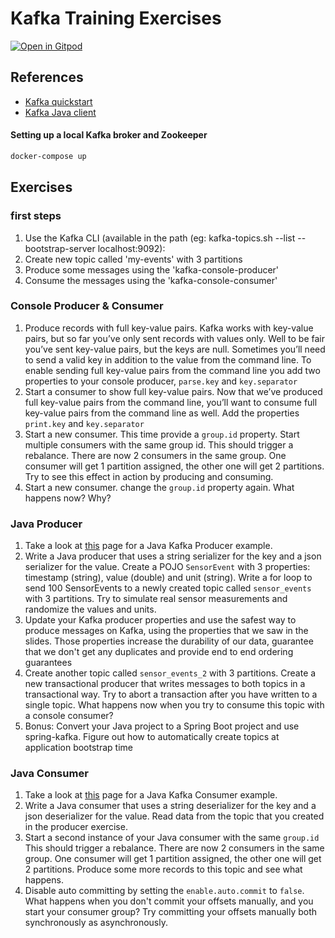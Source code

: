 # Kafka Training Exercises
[![Open in
Gitpod](https://gitpod.io/button/open-in-gitpod.svg)](https://gitpod.io/#https://github.com/jelledv/kafka_training_exercise.git)

## References

- [Kafka quickstart](https://kafka.apache.org/quickstart)
- [Kafka Java client](https://docs.confluent.io/kafka-clients/java/current/overview.html)

#### Setting up a local Kafka broker and Zookeeper
```bash
docker-compose up
```

## Exercises

### first steps
1) Use the Kafka CLI (available in the path (eg: kafka-topics.sh --list --bootstrap-server localhost:9092):
2) Create new topic called 'my-events' with 3 partitions
3) Produce some messages using the 'kafka-console-producer'
4) Consume the messages using the 'kafka-console-consumer'

### Console Producer & Consumer

1) Produce records with full key-value pairs. Kafka works with key-value pairs, but so far you’ve only sent records with values only. Well to be fair you’ve sent key-value pairs, but the keys are null. Sometimes you’ll need to send a valid key in addition to the value from the command line. To enable sending full key-value pairs from the command line you add two properties to your console producer, ```parse.key``` and ```key.separator```
2) Start a consumer to show full key-value pairs. Now that we’ve produced full key-value pairs from the command line, you’ll want to consume full key-value pairs from the command line as well. Add the properties ```print.key``` and ```key.separator```
3) Start a new consumer. This time provide a ```group.id``` property. Start multiple consumers with the same group id. This should trigger a rebalance. There are now 2 consumers in the same group. One consumer will get 1 partition assigned, the other one will get 2 partitions. Try to see this effect in action by producing and consuming. 
4) Start a new consumer. change the ```group.id``` property again. What happens now? Why? 

### Java Producer

1) Take a look at [this](https://developer.confluent.io/learn-kafka/apache-kafka/producers/) page for a Java Kafka Producer example.
2) Write a Java producer that uses a string serializer for the key and a json serializer for the value. Create a POJO ```SensorEvent``` with 3 properties: timestamp (string), value (double) and unit (string). Write a for loop to send 100 SensorEvents to a newly created topic called ```sensor_events``` with 3 partitions. Try to simulate real sensor measurements and randomize the values and units.
3) Update your Kafka producer properties and use the safest way to produce messages on Kafka, using the properties that we saw in the slides. Those properties increase the durability of our data, guarantee that we don't get any duplicates and provide end to end ordering guarantees
4) Create another topic called ```sensor_events_2``` with 3 partitions. Create a new transactional producer that writes messages to both topics in a transactional way. Try to abort a transaction after you have written to a single topic. What happens now when you try to consume this topic with a console consumer?
5) Bonus: Convert your Java project to a Spring Boot project and use spring-kafka. Figure out how to automatically create topics at application bootstrap time

### Java Consumer
1) Take a look at [this](https://developer.confluent.io/learn-kafka/apache-kafka/consumers/) page for a Java Kafka Consumer example.
2) Write a Java consumer  that uses a string deserializer for the key and a json deserializer for the value. Read data from the topic that you created in the producer exercise. 
3) Start a second instance of your Java consumer with the same ```group.id``` This should trigger a rebalance. There are now 2 consumers in the same group. One consumer will get 1 partition assigned, the other one will get 2 partitions. Produce some more records to this topic and see what happens. 
4) Disable auto committing by setting the ```enable.auto.commit``` to ```false```. What happens when you don't commit your offsets manually, and you start your consumer group? Try committing your offsets manually both synchronously as asynchronously. 